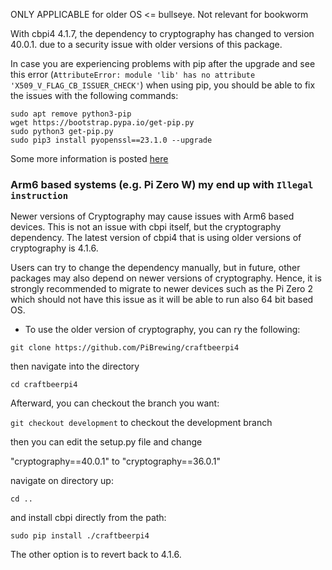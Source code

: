 ONLY APPLICABLE for older OS <= bullseye. Not relevant for bookworm

With cbpi4 4.1.7, the dependency to cryptography has changed to version 40.0.1. due to a security issue with older versions of this package.

In case you are experiencing problems with pip after the upgrade and see this error (`AttributeError: module 'lib' has no attribute 'X509_V_FLAG_CB_ISSUER_CHECK'`) when using pip, you should be able to fix the issues with the following commands:

```
sudo apt remove python3-pip 
wget https://bootstrap.pypa.io/get-pip.py
sudo python3 get-pip.py
sudo pip3 install pyopenssl==23.1.0 --upgrade
```

Some more information is posted [here](https://stackoverflow.com/questions/73830524/attributeerror-module-lib-has-no-attribute-x509-v-flag-cb-issuer-check)

### Arm6 based systems (e.g. Pi Zero W) my end up with `Illegal instruction`

Newer versions of Cryptography may cause issues with Arm6 based devices. This is not an issue with cbpi itself, but the cryptography dependency. The latest version of cbpi4 that is using older versions of cryptography is 4.1.6. 

Users can try to change the dependency manually, but in future, other packages may also depend on newer versions of cryptography. Hence, it is strongly recommended to migrate to newer devices such as the Pi Zero 2 which should not have this issue as it will be able to run also 64 bit based OS.

- To use the older version of cryptography, you can ry the following:

`git clone https://github.com/PiBrewing/craftbeerpi4`

then navigate into the directory

`cd craftbeerpi4`

Afterward, you can checkout the branch you want:

`git checkout development` to checkout the development branch

then you can edit the setup.py file and change

"cryptography==40.0.1" to "cryptography==36.0.1"

navigate on directory up:

`cd ..`

and install cbpi directly from the path:

`sudo pip install ./craftbeerpi4`

The other option is to revert back to 4.1.6.
